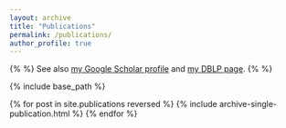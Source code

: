 ```yaml
---
layout: archive
title: "Publications"
permalink: /publications/
author_profile: true
---
```


{% %}
  See also <a href="{{author.googlescholar}}">my Google Scholar profile</a>
  and <a href="{{author.dblp}}">my DBLP page</a>.
{% %}

{% include base_path %}

{% for post in site.publications reversed %}
  {% include archive-single-publication.html %}
{% endfor %}

